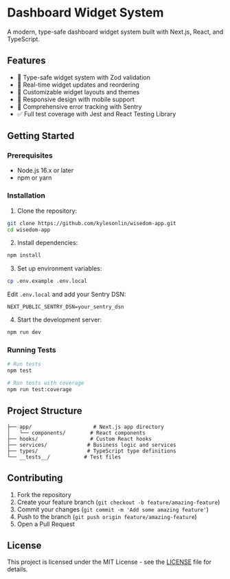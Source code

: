 # Dashboard Widget System

A modern, type-safe dashboard widget system built with Next.js, React, and TypeScript.

## Features

- 🎯 Type-safe widget system with Zod validation
- 🔄 Real-time widget updates and reordering
- 🎨 Customizable widget layouts and themes
- 📱 Responsive design with mobile support
- 🐛 Comprehensive error tracking with Sentry
- ✅ Full test coverage with Jest and React Testing Library

## Getting Started

### Prerequisites

- Node.js 16.x or later
- npm or yarn

### Installation

1. Clone the repository:
```bash
git clone https://github.com/kylesonlin/wisedom-app.git
cd wisedom-app
```

2. Install dependencies:
```bash
npm install
```

3. Set up environment variables:
```bash
cp .env.example .env.local
```
Edit `.env.local` and add your Sentry DSN:
```
NEXT_PUBLIC_SENTRY_DSN=your_sentry_dsn
```

4. Start the development server:
```bash
npm run dev
```

### Running Tests

```bash
# Run tests
npm test

# Run tests with coverage
npm run test:coverage
```

## Project Structure

```
├── app/                    # Next.js app directory
│   └── components/        # React components
├── hooks/                 # Custom React hooks
├── services/             # Business logic and services
├── types/                # TypeScript type definitions
└── __tests__/           # Test files
```

## Contributing

1. Fork the repository
2. Create your feature branch (`git checkout -b feature/amazing-feature`)
3. Commit your changes (`git commit -m 'Add some amazing feature'`)
4. Push to the branch (`git push origin feature/amazing-feature`)
5. Open a Pull Request

## License

This project is licensed under the MIT License - see the [LICENSE](LICENSE) file for details. 